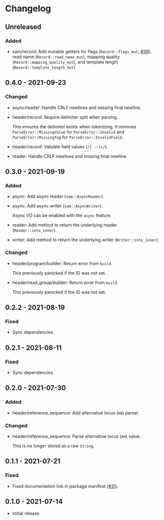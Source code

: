 # Changelog

## Unreleased

### Added

  * sam/record: Add mutable getters for flags (`Record::flags_mut`; [#39]),
    read name (`Record::read_name_mut`), mapping quality
    (`Record::mapping_quality_mut`), and template length
    (`Record::template_length_mut`).

[#39]: https://github.com/zaeleus/noodles/pull/39

## 0.4.0 - 2021-09-23

### Changed

  * async/reader: Handle CRLF newlines and missing final newline.

  * header/record: Require delimiter split when parsing.

    This ensures the delimiter exists when tokenizing. It removes
    `ParseError::MissingValue` for `ParseError::Invalid` and
    `ParseError::MissingTag` for `ParseError::InvalidField`.

  * header/record: Validate field values (`/[ -~]+/`).

  * reader: Handle CRLF newlines and missing final newline.

## 0.3.0 - 2021-09-19

### Added

  * async: Add async reader (`sam::AsyncReader`).

  * async: Add async writer (`sam::AsyncWriter`).

    Async I/O can be enabled with the `async` feature.

  * reader: Add method to return the underlying reader (`Reader::into_inner`).

  * writer: Add method to return the underlying writer (`Writer::into_inner`).

### Changed

  * header/program/builder: Return error from `build`.

    This previously panicked if the ID was not set.

  * header/read_group/builder: Return error from `build`.

    This previously panicked if the ID was not set.

## 0.2.2 - 2021-08-19

### Fixed

  * Sync dependencies.

## 0.2.1 - 2021-08-11

### Fixed

  * Sync dependencies.

## 0.2.0 - 2021-07-30

### Added

  * header/reference_sequence: Add alternative locus (`AH`) parser.

### Changed

  * header/reference_sequence: Parse alternative locus (`AH`) value.

    This is no longer stored as a raw `String`.

## 0.1.1 - 2021-07-21

### Fixed

  * Fixed documentation link in package manifest ([#31]).

[#31]: https://github.com/zaeleus/noodles/issues/31

## 0.1.0 - 2021-07-14

  * Initial release.
